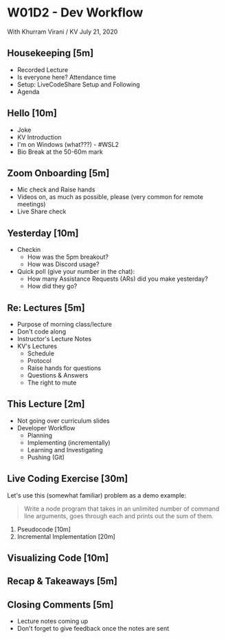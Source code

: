 W01D2 - Dev Workflow
======

With Khurram Virani / KV
July 21, 2020

## Housekeeping [5m]

- Recorded Lecture
- Is everyone here? Attendance time
- Setup: LiveCodeShare Setup and Following
- Agenda

## Hello [10m]

- Joke
- KV Introduction  
- I'm on Windows (what???) - #WSL2
- Bio Break at the 50-60m mark

## Zoom Onboarding [5m]

- Mic check and Raise hands
- Videos on, as much as possible, please (very common for remote meetings)
- Live Share check

## Yesterday [10m]

- Checkin
  - How was the 5pm breakout?
  - How was Discord usage?
- Quick poll (give your number in the chat): 
  - How many Assistance Requests (ARs) did you make yesterday?
  - How did they go?

## Re: Lectures [5m]

- Purpose of morning class/lecture
- Don't code along
- Instructor's Lecture Notes
- KV's Lectures
  - Schedule
  - Protocol
  - Raise hands for questions
  - Questions & Answers 
  - The right to mute

## This Lecture [2m]

- Not going over curriculum slides
- Developer Workflow
  - Planning
  - Implementing (incrementally)
  - Learning and Investigating
  - Pushing (Git)

## Live Coding Exercise [30m]

Let's use this (somewhat familiar) problem as a demo example:

> Write a node program that takes in an unlimited number of command line arguments, goes through each and prints out the sum of them.

1. Pseudocode [10m]
2. Incremental Implementation [20m]

## Visualizing Code [10m]

## Recap & Takeaways [5m]

## Closing Comments [5m]

- Lecture notes coming up
- Don't forget to give feedback once the notes are sent